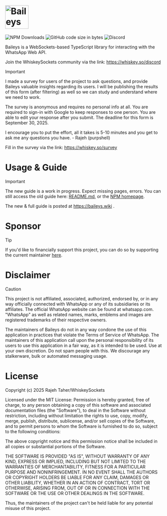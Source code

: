 <h1><img alt="Baileys logo" src="https://raw.githubusercontent.com/WhiskeySockets/Baileys/refs/heads/master/Media/logo.png" height="75"/></h1>

![NPM Downloads](https://img.shields.io/npm/dw/baileys?label=npm&color=%23CB3837)
![GitHub code size in bytes](https://img.shields.io/github/languages/code-size/whiskeysockets/baileys)
![Discord](https://img.shields.io/discord/725839806084546610?label=discord&color=%235865F2)

Baileys is a WebSockets-based TypeScript library for interacting with the WhatsApp Web API.

Join the WhiskeySockets community via the link: https://whiskey.so/discord


> [!IMPORTANT]
> I made a survey for users of the project to ask questions, and provide Baileys valuable insights regarding its users. I will be publishing the results of this form (after filtering) as well so we can study and understand where we need to work.
> 
> The survey is anonymous and requires no personal info at all. You are required to sign-in with Google to keep responses to one person. You are able to edit your response after you submit. The deadline for this form is September 30, 2025.
> 
> I encourage you to put the effort, all it takes is 5-10 minutes and you get to ask me any questions you have. - Rajeh (purpshell)
> 
> Fill in the survey via the link: https://whiskey.so/survey 

# Usage & Guide

> [!IMPORTANT]
> The new guide is a work in progress. Expect missing pages, errors. You can still access the old guide here: [README.md](https://github.com/WhiskeySockets/Baileys/tree/master/README.md), or the [NPM homepage](https://npmjs.com/package/baileys).

The new & full guide is posted at https://baileys.wiki .

# Sponsor
> [!TIP]
> If you'd like to financially support this project, you can do so by supporting the current maintainer [here](https://purpshell.dev/sponsor).

# Disclaimer
> [!CAUTION]
> This project is not affiliated, associated, authorized, endorsed by, or in any way officially connected with WhatsApp or any of its subsidiaries or its affiliates.
> The official WhatsApp website can be found at whatsapp.com. "WhatsApp" as well as related names, marks, emblems and images are registered trademarks of their respective owners.
>
> The maintainers of Baileys do not in any way condone the use of this application in practices that violate the Terms of Service of WhatsApp. The maintainers of this application call upon the personal responsibility of its users to use this application in a fair way, as it is intended to be used.
> Use at your own discretion. Do not spam people with this. We discourage any stalkerware, bulk or automated messaging usage.

# License
Copyright (c) 2025 Rajeh Taher/WhiskeySockets

Licensed under the MIT License:
Permission is hereby granted, free of charge, to any person obtaining a copy
of this software and associated documentation files (the "Software"), to deal
in the Software without restriction, including without limitation the rights
to use, copy, modify, merge, publish, distribute, sublicense, and/or sell
copies of the Software, and to permit persons to whom the Software is
furnished to do so, subject to the following conditions:

The above copyright notice and this permission notice shall be included in all
copies or substantial portions of the Software.

THE SOFTWARE IS PROVIDED "AS IS", WITHOUT WARRANTY OF ANY KIND, EXPRESS OR
IMPLIED, INCLUDING BUT NOT LIMITED TO THE WARRANTIES OF MERCHANTABILITY,
FITNESS FOR A PARTICULAR PURPOSE AND NONINFRINGEMENT. IN NO EVENT SHALL THE
AUTHORS OR COPYRIGHT HOLDERS BE LIABLE FOR ANY CLAIM, DAMAGES OR OTHER
LIABILITY, WHETHER IN AN ACTION OF CONTRACT, TORT OR OTHERWISE, ARISING FROM,
OUT OF OR IN CONNECTION WITH THE SOFTWARE OR THE USE OR OTHER DEALINGS IN THE
SOFTWARE.

Thus, the maintainers of the project can't be held liable for any potential misuse of this project.
